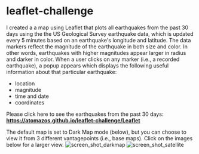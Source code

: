 # leaflet-challenge
I created a a map using Leaflet that plots all earthquakes from the past 30 days using the the US Geological Survey earthquake data, which is updated every 5 minutes based on an earthquake's longitude and latitude. The data markers reflect the magnitude of the earthquake in both size and color. In other words, earthquakes with higher magnitudes appear larger in radius and darker in color. When a user clicks on any marker (i.e., a recorded earthquake), a popup appears which displays the following useful information about that particular earthquake: 
* location
* magnitude
* time and date
* coordinates

Please click here to see the earthquakes from the past 30 days: 
  **https://atomazos.github.io/leaflet-challenge/Leaflet**

The default map is set to Dark Map mode (below), but you can choose to view it from 3 different vantagepoints (i.e., base maps). Click on the images below for a larger view.
![screen_shot_darkmap](https://user-images.githubusercontent.com/54033512/71549617-0a192d00-2986-11ea-97c6-522b23a975bb.png)
![screen_shot_satellite](https://user-images.githubusercontent.com/54033512/71549619-0be2f080-2986-11ea-9c92-2b004150c83c.png)

